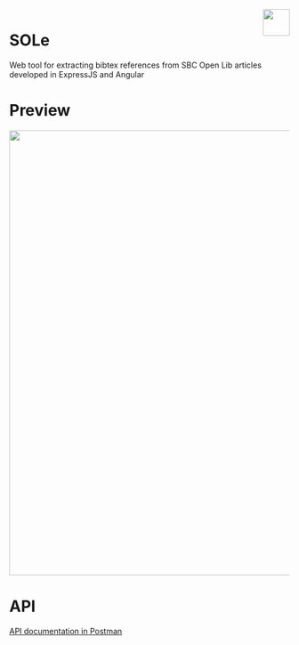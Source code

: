 <img src="https://user-images.githubusercontent.com/50648379/235163065-b8a5e6cc-699c-45ed-9e6f-86c6881aa4b5.svg" align="right" width="48">

# SOLe
Web tool for extracting bibtex references from SBC Open Lib articles developed in ExpressJS and Angular

# Preview

<img src="https://user-images.githubusercontent.com/50648379/235162084-64f7e2a2-cf5e-4bd5-b2f5-b91867115e78.jpg" width="800"/>

# API

[API documentation in Postman](https://documenter.getpostman.com/view/19006302/UVsPPQ2t)
